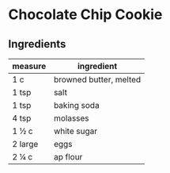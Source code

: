 # Chocolate Chip Cookie

## Ingredients

| measure | ingredient |
| - | - |
| 1 c | browned butter, melted |
| 1 tsp | salt |
| 1 tsp | baking soda |
| 4 tsp | molasses |
| 1 &frac12; c | white sugar |
| 2 large | eggs |
| 2 &frac14; c | ap flour |
